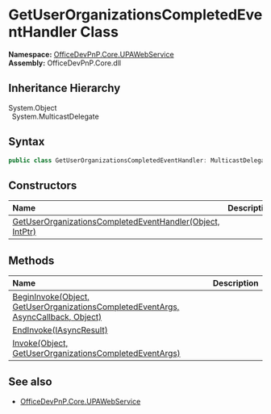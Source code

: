 # GetUserOrganizationsCompletedEventHandler Class
  

**Namespace:** [OfficeDevPnP.Core.UPAWebService](OfficeDevPnP.Core.UPAWebService.md)  
**Assembly:** OfficeDevPnP.Core.dll  
## Inheritance Hierarchy
System.Object  
&ensp;System.MulticastDelegate  
## Syntax
```C#
public class GetUserOrganizationsCompletedEventHandler: MulticastDelegate
```
## Constructors
|**Name**|**Description**|
|:-----|:-----|
| [GetUserOrganizationsCompletedEventHandler(Object, IntPtr)](OfficeDevPnP.Core.UPAWebService.GetUserOrganizationsCompletedEventHandler.ctor1.md) |  
## Methods
|**Name**|**Description**|
|:-----|:-----|
| [BeginInvoke(Object, GetUserOrganizationsCompletedEventArgs, AsyncCallback, Object)](OfficeDevPnP.Core.UPAWebService.GetUserOrganizationsCompletedEventHandler.69ca8442.md) | 
| [EndInvoke(IAsyncResult)](OfficeDevPnP.Core.UPAWebService.GetUserOrganizationsCompletedEventHandler.c9867657.md) | 
| [Invoke(Object, GetUserOrganizationsCompletedEventArgs)](OfficeDevPnP.Core.UPAWebService.GetUserOrganizationsCompletedEventHandler.19db5831.md) | 
## See also
- [OfficeDevPnP.Core.UPAWebService](OfficeDevPnP.Core.UPAWebService.md)
